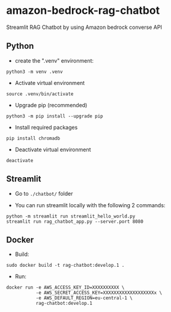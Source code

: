 # amazon-bedrock-rag-chatbot
Streamlit RAG Chatbot by using Amazon bedrock converse API 



## Python

- create the ".venv" environment:

```
python3 -m venv .venv
```

- Activate virtual environment
```
source .venv/bin/activate
```
- Upgrade pip (recommended)
```
python3 -m pip install --upgrade pip
```

- Install required packages
```
pip install chromadb
```

- Deactivate virtual environment
```
deactivate
```

## Streamlit

- Go to `./chatbot/` folder

- You can run streamlit locally with the following 2 commands:

```
python -m streamlit run streamlit_hello_world.py
streamlit run rag_chatbot_app.py --server.port 8080
```

## Docker

- Build:
```
sudo docker build -t rag-chatbot:develop.1 .
```

- Run:
```
docker run -e AWS_ACCESS_KEY_ID=XXXXXXXXXX \
           -e AWS_SECRET_ACCESS_KEY=XXXXXXXXXXXXXXXXXXXx \
           -e AWS_DEFAULT_REGION=eu-central-1 \
           rag-chatbot:develop.1
```


